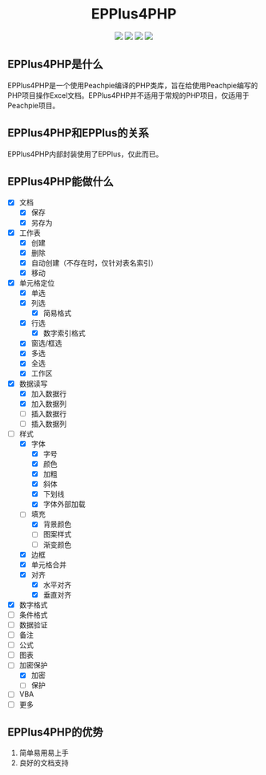<h1 align="center">
  EPPlus4PHP
</h1>

<p align="center">
  <a href="https://www.nuget.org/packages/nulastudio.Document.EPPlus4PHP"><img src="https://img.shields.io/nuget/v/nulastudio.Document.EPPlus4PHP.svg"></a>
  <a href="http://docs.epplus4php.nulastudio.org/"><img src="https://img.shields.io/badge/docs-docs.epplus4php.nulastudio.org-green.svg"></a>
  <a href="https://gitter.im/nulastudio/EPPlus4PHP"><img src="https://badges.gitter.im/nulastudio/EPPlus4PHP.svg"></a>
  <a href="https://jq.qq.com/?_wv=1027&k=5De1ptl"><img src="https://img.shields.io/badge/QQ%20Group-839158365-blue.svg"></a>
</p>


## EPPlus4PHP是什么

EPPlus4PHP是一个使用Peachpie编译的PHP类库，旨在给使用Peachpie编写的PHP项目操作Excel文档。EPPlus4PHP并不适用于常规的PHP项目，仅适用于Peachpie项目。

## EPPlus4PHP和EPPlus的关系

EPPlus4PHP内部封装使用了EPPlus，仅此而已。

## EPPlus4PHP能做什么

- [x] 文档
  - [x] 保存
  - [x] 另存为
- [x] 工作表
  - [x] 创建
  - [x] 删除
  - [x] 自动创建（不存在时，仅针对表名索引）
  - [x] 移动
- [x] 单元格定位
  - [x] 单选
  - [x] 列选
    - [x] 简易格式
  - [x] 行选
    - [x] 数字索引格式
  - [x] 窗选/框选
  - [x] 多选
  - [x] 全选
  - [x] 工作区
- [x] 数据读写
  - [x] 加入数据行
  - [x] 加入数据列
  - [ ] 插入数据行
  - [ ] 插入数据列
- [ ] 样式
  - [x] 字体
    - [x] 字号
    - [x] 颜色
    - [x] 加粗
    - [x] 斜体
    - [x] 下划线
    - [x] 字体外部加载
  - [ ] 填充
    - [x] 背景颜色
    - [ ] 图案样式
    - [ ] 渐变颜色
  - [x] 边框
  - [x] 单元格合并
  - [x] 对齐
    - [x] 水平对齐
    - [x] 垂直对齐
- [x] 数字格式
- [ ] 条件格式
- [ ] 数据验证
- [ ] 备注
- [ ] 公式
- [ ] 图表
- [ ] 加密保护
  - [x] 加密
  - [ ] 保护
- [ ] VBA
- [ ] 更多

## EPPlus4PHP的优势

1. 简单易用易上手
2. 良好的文档支持

